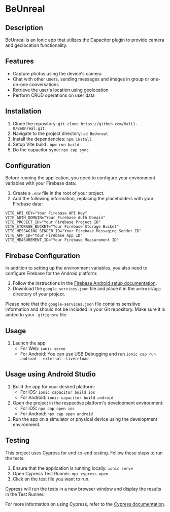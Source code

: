 # BeUnreal

## Description

BeUnreal is an Ionic app that utilizes the Capacitor plugin to provide camera and geolocation functionality.

## Features

- Capture photos using the device's camera
- Chat with other users, sending messages and images in group or one-on-one conversations
- Retrieve the user's location using geolocation
- Perform CRUD operations on user data

## Installation

1. Clone the repository: `git clone https://github.com/Valt1-0/BeUnreal.git`
2. Navigate to the project directory: `cd BeUnreal`
3. Install the dependencies: `npm install`
4. Setup Vite build : `npm run build`
4. Do the capacitor sync: `npx cap sync`

## Configuration

Before running the application, you need to configure your environment variables with your Firebase data:


1. Create a `.env` file in the root of your project.
2. Add the following information, replacing the placeholders with your Firebase data:

```
VITE_API_KEY="Your Firebase API Key"
VITE_AUTH_DOMAIN="Your Firebase Auth Domain"
VITE_PROJECT_ID="Your Firebase Project ID"
VITE_STORAGE_BUCKET="Your Firebase Storage Bucket"
VITE_MESSAGING_SENDER_ID="Your Firebase Messaging Sender ID"
VITE_APP_ID="Your Firebase App ID"
VITE_MEASUREMENT_ID="Your Firebase Measurement ID"
```
## Firebase Configuration

In addition to setting up the environment variables, you also need to configure Firebase for the Android platform:

1. Follow the instructions in the [Firebase Android setup documentation](https://firebase.google.com/docs/android/setup?hl=fr).
2. Download the `google-services.json` file and place it in the `android/app` directory of your project.

Please note that the `google-services.json` file contains sensitive information and should not be included in your Git repository. Make sure it is added to your `.gitignore` file.

## Usage
1. Launch the app
   - For Web: `ionic serve`
   - For Android: You can use USB Debugging and run `ionic cap run android --external -livereload`

## Usage using Android Studio
1. Build the app for your desired platform:
   - For iOS: `ionic capacitor build ios`
   - For Android: `ionic capacitor build android`
2. Open the project in the respective platform's development environment:
   - For iOS: `npx cap open ios`
   - For Android: `npx cap open android`
3. Run the app on a simulator or physical device using the development environment.

## Testing

This project uses Cypress for end-to-end testing. Follow these steps to run the tests:

1. Ensure that the application is running locally: `ionic serve`
2. Open Cypress Test Runner: `npx cypress open`
3. Click on the test file you want to run.

Cypress will run the tests in a new browser window and display the results in the Test Runner.

For more information on using Cypress, refer to the [Cypress documentation](https://docs.cypress.io/guides/overview/why-cypress).